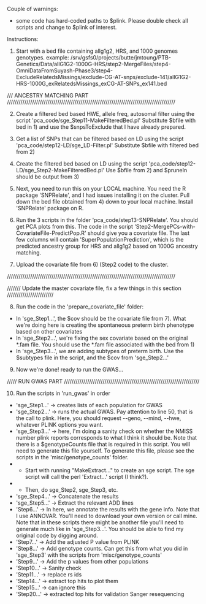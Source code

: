 Couple of warnings:
- some code has hard-coded paths to $plink. Please double check all scripts and change to $plink of interest.

Instructions:

1) Start with a bed file containing allg1g2, HRS, and 1000 genomes genotypes. 
example: /srv/gsfs0/projects/butte/jmtoung/PTB-Genetics/Data/allG1G2-1000G-HRS/step2-MergeFiles/step4-OmniDataFromSuyash-Phase3/step4-ExcludeRelatedsMissings/exclude-CG-AT-snps/exclude-141/allG1G2-HRS-1000G_exRelatedsMissings_exCG-AT-SNPs_ex141.bed

/// ANCESTRY MATCHING PART ///////////////////////////////////////////////////////////////////////////////////////

2) Create a filtered bed based HWE, allele freq, autosomal filter using the script 'pca_code/sge_Step11-MakeFilteredBed.pl'
Substitute $bfile with bed in 1) and use the $snpsToExclude that I have already prepared.

3) Get a list of SNPs that can be filtered based on LD using the script 'pca_code/step12-LD/sge_LD-Filter.pl'
Substitute $bfile with filtered bed from 2)

4) Create the filtered bed based on LD using the script 'pca_code/step12-LD/sge_Step2-MakeFilteredBed.pl'
Use $bfile from 2) and $pruneIn should be output from 3)

5) Next, you need to run this on your LOCAL machine. You need the R package 'SNPRelate', and I had issues installing it on the cluster. Pull down the bed file obtained from 4) down to your local machine. Install 'SNPRelate' package on R.

6) Run the 3 scripts in the folder 'pca_code/step13-SNPRelate'. You should get PCA plots from this. 
The code in the script 'Step2-MergePCs-with-CovariateFile-PredictPop.R' should give you a covariate file. The last few columns will contain 'SuperPopulationPrediction', which is the predicted ancestry group for HRS and allg1g2 based on 1000G ancestry matching.

7) Upload the covariate file from 6) (Step2 code) to the cluster.

///////////////////////////////////////////////////////////////////////////////////////

/////// Update the master covariate file, fix a few things in this section ////////////////////////

8) Run the code in the 'prepare_covariate_file' folder:
- In 'sge_Step1...', the $cov should be the covariate file from 7). What we're doing here is creating the spontaneous preterm birth phenotype based on other covariates
- In 'sge_Step2...', we're fixing the sex covariate based on the original *.fam file. You should use the *.fam file associated with the bed from 1)
- In 'sge_Step3...', we are adding subtypes of preterm birth. Use the $subtypes file in the script, and the $cov from 'sge_Step2...'

9) Now we're done! ready to run the GWAS...

///// RUN GWAS PART //////////////////////////////////////////////////////////////////////

10) Run the scripts in 'run_gwas' in order
- 'sge_Step1...' -> creates lists of each population for GWAS
- 'sge_Step2...' -> runs the actual GWAS. Pay attention to line 50, that is the call to plink. Here, you should request --geno, --mind, --hwe, whatever PLINK options you want. 
- 'sge_Step3...' -> here, I'm doing a sanity check on whether the NMISS number plink reports corresponds to what I think it should be. Note that there is a $genotypeCounts file that is required in this script. You will need to generate this file yourself. To generate this file, please see the scripts in the 'misc/genotype_counts' folder.
-   * Start with running "MakeExtract..." to create an sge script. The sge script will call the perl 'Extract...' script (I think?).
-   * Then, do sge_Step2, sge_Step3, etc.
- 'sge_Step4...' -> Concatenate the results
- 'sge_Step5...' -> Extract the relevant ADD lines
- 'Step6...' -> In here, we annotate the results with the gene info. Note that I use ANNOVAR. You'll need to download your own version or call mine. Note that in these scripts there might be another file you'll need to generate much like in 'sge_Step3...'. You should be able to find my original code by digging around.
- 'Step7...' -> Add the adjusted P value from PLINK
- 'Step8...' -> Add genotype counts. Can get this from what you did in 'sge_Step3' with the scripts from 'misc/genotype_counts'
- 'Step9...' -> Add the p values from other populations
- 'Step10...' -> Sanity check
- 'Step11...' -> replace rs ids
- 'Step14...' -> extract top hits to plot them
- 'Step15...' -> can ignore this
- 'Step20...' -> extracted top hits for validation Sanger resequencing 




